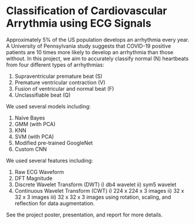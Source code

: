 # Classification of Cardiovascular Arrythmia using ECG Signals

Approximately 5% of the US population develops an arrhythmia every year.
A University of Pennsylvania study suggests that COVID-19 positive patients are 10 times more likely to develop an arrhythmia than those without.
In this project, we aim to accurately classify normal (N) heartbeats from four different types of arrhythmias:
1) Supraventricular premature beat (S)
2) Premature ventricular contraction (V)
3) Fusion of ventricular and normal beat (F)
4) Unclassifiable beat (Q)


We used several models including:
1) Naive Bayes
2) GMM (with PCA)
3) KNN
4) SVM (with PCA)
5) Modified pre-trained GoogleNet
6) Custom CNN


We used several features including:
1) Raw ECG Waveform
2) DFT Magnitude
3) Discrete Wavelet Transform (DWT)
i) db4 wavelet
ii) sym5 wavelet
4) Continuous Wavelet Transform (CWT)
i) 224 x 224 x 3 images
ii) 32 x 32 x 3 images
iii) 32 x 32 x 3 images using rotation, scaling, and reflection for data augmentation.


See the project poster, presentation, and report for more details.
